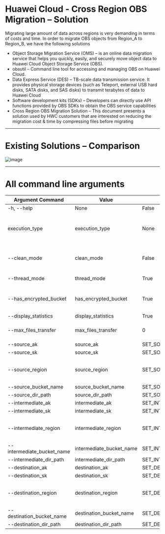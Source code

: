 # Huawei Cloud - Cross Region OBS Migration – Solution




Migrating large amount of data across regions is very demanding in terms of costs and time. In order to migrate OBS objects from Region_A to Region_B, we have the following solutions
- Object Storage Migration Service (OMS) –  is an online data migration service that helps you quickly, easily, and securely move object data to Huawei Cloud Object Storage Service (OBS).
- obsutil – Command line tool for accessing and managing OBS on Huawei Cloud. 
- Data Express Service (DES) – TB-scale data transmission service. It provides physical storage devices (such as Teleport, external USB hard disks, SATA disks, and SAS disks) to transmit terabytes of data to Huawei Cloud
- Software development kits (SDKs) – Developers can directly use API functions provided by OBS SDKs to obtain the OBS service capabilities
- Cross Region OBS Migration Solution – This document presents a solution used by HWC customers that are interested on reducing the migration cost & time by compressing files before migrating


---
# Existing Solutions – Comparison

![image](https://github.com/davira/cross_region_obs_migration/assets/8401868/123f8ee6-c72a-4865-bffb-3335455c7038)


---
# All command line arguments


| Argument Command           | Value                    | Default                      | Description                                                                                                                                                                                   |
|----------------------------|--------------------------|------------------------------|-----------------------------------------------------------------------------------------------------------------------------------------------------------------------------------------------|
| -h, --help                 | None                     | False                        | Show this help message and exit                                                                                                                                                               |
| execution_type             | execution_type           | None                         | Use 'source' if script runs on ECS in same region as Source Bucket. Use 'destination' if runs on ECS in same region as Destination Bucket ["source", "destination", "source_and_destination"] |
| --clean_mode               | clean_mode               | False                        | True if you want to delete intermediate compressed files that have been successfully migrated, once migration finish                                                                          |
| --thread_mode              | thread_mode              | True                         | True if you want to use multiple threads to speed up (high CPU usage)                                                                                                                         |
| --has_encrypted_bucket     | has_encrypted_bucket     | True                         | If source or destination buckets are encrypted, we can NOT compare the MD5 using ETAG, therefore, we can only compare with size                                                               |
| --display_statistics       | display_statistics       | True                         | Show migration statistics (estimation)                                                                                                                                                        |
| --max_files_transfer       | max_files_transfer       | 0                            | Maximum files to transfer (mostly used for testing purposes).  Zero (0, default) means all                                                                                                    |
| --source_ak                | source_ak                | SET_SOURCE_AK                | Source account AK                                                                                                                                                                             |
| --source_sk                | source_sk                | SET_SOURCE_SK                | Source account SK                                                                                                                                                                             |
| --source_region            | source_region            | SET_SOURCE_REGION            | Source account region (e.g.   ap-southeast-2) https://developer.huaweicloud.com/intl/en-us/endpoint?OBS                                                                                       |
| --source_bucket_name       | source_bucket_name       | SET_SOURCE_BUCKET_NAME       | Source Bucket Name (without   obs://)                                                                                                                                                         |
| --source_dir_path          | source_dir_path          | SET_SOURCE_DIR_PATH          | Source root path                                                                                                                                                                              |
| --intermediate_ak          | intermediate_ak          | SET_INTERMEDIATE_AK          | Intermediate account AK                                                                                                                                                                       |
| --intermediate_sk          | intermediate_sk          | SET_INTERMEDIATE_SK          | Intermediate account SK                                                                                                                                                                       |
| --intermediate_region      | intermediate_region      | SET_INTERMEDIATE_REGION      | Intermediate account region   (e.g. ap-southeast-2) https://developer.huaweicloud.com/intl/en-us/endpoint?OBS                                                                                 |
| --intermediate_bucket_name | intermediate_bucket_name | SET_INTERMEDIATE_BUCKET_NAME | Intermediate Bucket Name   (without obs://)                                                                                                                                                   |
| --intermediate_dir_path    | intermediate_dir_path    | SET_INTERMEDIATE_DIR_PATH    | Intermediate root path                                                                                                                                                                        |
| --destination_ak           | destination_ak           | SET_DESTINATION_AK           | Destination account AK                                                                                                                                                                        |
| --destination_sk           | destination_sk           | SET_DESTINATION_SK           | Destination account SK                                                                                                                                                                        |
| --destination_region       | destination_region       | SET_DESTINATION_REGION       | Destination account region (e.g.   ap-southeast-2) https://developer.huaweicloud.com/intl/en-us/endpoint?OBS                                                                                  |
| --destination_bucket_name  | destination_bucket_name  | SET_DESTINATION_BUCKET_NAME  | Destination Bucket Name (without   obs://)                                                                                                                                                    |
| --destination_dir_path     | destination_dir_path     | SET_DESTINATION_DIR_PATH     | Destination root path                                                                                                                                                                         |
